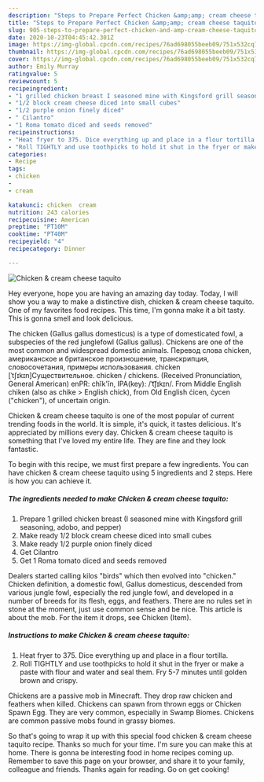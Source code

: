 ```yaml
---
description: "Steps to Prepare Perfect Chicken &amp;amp; cream cheese taquito"
title: "Steps to Prepare Perfect Chicken &amp;amp; cream cheese taquito"
slug: 905-steps-to-prepare-perfect-chicken-and-amp-cream-cheese-taquito
date: 2020-10-23T04:45:42.301Z
image: https://img-global.cpcdn.com/recipes/76ad698055beeb09/751x532cq70/chicken-cream-cheese-taquito-recipe-main-photo.jpg
thumbnail: https://img-global.cpcdn.com/recipes/76ad698055beeb09/751x532cq70/chicken-cream-cheese-taquito-recipe-main-photo.jpg
cover: https://img-global.cpcdn.com/recipes/76ad698055beeb09/751x532cq70/chicken-cream-cheese-taquito-recipe-main-photo.jpg
author: Emily Murray
ratingvalue: 5
reviewcount: 5
recipeingredient:
- "1 grilled chicken breast I seasoned mine with Kingsford grill seasoning adobo and pepper"
- "1/2 block cream cheese diced into small cubes"
- "1/2 purple onion finely diced"
- " Cilantro"
- "1 Roma tomato diced and seeds removed"
recipeinstructions:
- "Heat fryer to 375. Dice everything up and place in a flour tortilla."
- "Roll TIGHTLY and use toothpicks to hold it shut in the fryer or make a paste with flour and water and seal them. Fry 5-7 minutes until golden brown and crispy."
categories:
- Recipe
tags:
- chicken
- 
- cream

katakunci: chicken  cream 
nutrition: 243 calories
recipecuisine: American
preptime: "PT10M"
cooktime: "PT40M"
recipeyield: "4"
recipecategory: Dinner

---
```



![Chicken &amp; cream cheese taquito](https://img-global.cpcdn.com/recipes/76ad698055beeb09/751x532cq70/chicken-cream-cheese-taquito-recipe-main-photo.jpg)

Hey everyone, hope you are having an amazing day today. Today, I will show you a way to make a distinctive dish, chicken &amp; cream cheese taquito. One of my favorites food recipes. This time, I'm gonna make it a bit tasty. This is gonna smell and look delicious.

The chicken (Gallus gallus domesticus) is a type of domesticated fowl, a subspecies of the red junglefowl (Gallus gallus). Chickens are one of the most common and widespread domestic animals. Перевод слова chicken, американское и британское произношение, транскрипция, словосочетания, примеры использования. chicken [ˈtʃɪkɪn]Существительное. chicken / chickens. (Received Pronunciation, General American) enPR: chĭk&#39;ĭn, IPA(key): /ˈt͡ʃɪkɪn/. From Middle English chiken (also as chike &gt; English chick), from Old English ċicen, ċycen (&#34;chicken&#34;), of uncertain origin.

Chicken &amp; cream cheese taquito is one of the most popular of current trending foods in the world. It is simple, it's quick, it tastes delicious. It's appreciated by millions every day. Chicken &amp; cream cheese taquito is something that I've loved my entire life. They are fine and they look fantastic.


To begin with this recipe, we must first prepare a few ingredients. You can have chicken &amp; cream cheese taquito using 5 ingredients and 2 steps. Here is how you can achieve it.

<!--inarticleads1-->

##### The ingredients needed to make Chicken &amp; cream cheese taquito:

1. Prepare 1 grilled chicken breast (I seasoned mine with Kingsford grill seasoning, adobo, and pepper)
1. Make ready 1/2 block cream cheese diced into small cubes
1. Make ready 1/2 purple onion finely diced
1. Get  Cilantro
1. Get 1 Roma tomato diced and seeds removed


Dealers started calling kilos &#34;birds&#34; which then evolved into &#34;chicken.&#34; Chicken definition, a domestic fowl, Gallus domesticus, descended from various jungle fowl, especially the red jungle fowl, and developed in a number of breeds for its flesh, eggs, and feathers. There are no rules set in stone at the moment, just use common sense and be nice. This article is about the mob. For the item it drops, see Chicken (Item). 

<!--inarticleads2-->

##### Instructions to make Chicken &amp; cream cheese taquito:

1. Heat fryer to 375. Dice everything up and place in a flour tortilla.
1. Roll TIGHTLY and use toothpicks to hold it shut in the fryer or make a paste with flour and water and seal them. Fry 5-7 minutes until golden brown and crispy.


Chickens are a passive mob in Minecraft. They drop raw chicken and feathers when killed. Chickens can spawn from thrown eggs or Chicken Spawn Egg. They are very common, especially in Swamp Biomes. Chickens are common passive mobs found in grassy biomes. 

So that's going to wrap it up with this special food chicken &amp; cream cheese taquito recipe. Thanks so much for your time. I'm sure you can make this at home. There is gonna be interesting food in home recipes coming up. Remember to save this page on your browser, and share it to your family, colleague and friends. Thanks again for reading. Go on get cooking!
